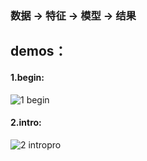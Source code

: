 
### 数据 -> 特征 -> 模型 -> 结果
## demos：
#### 1.begin:
![1 begin](https://github.com/user-attachments/assets/7df835a0-0488-4490-b190-5211d19b0c54)
#### 2.intro:
![2 intropro](https://github.com/user-attachments/assets/7380b446-a812-4b8c-be47-7b0ef74fa432)
####
